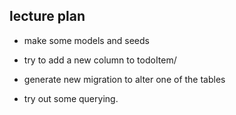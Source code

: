 ## lecture plan

- make some models and seeds

- try to add a new column to todoItem/
- generate new migration to alter one of the tables
- try out some querying.
